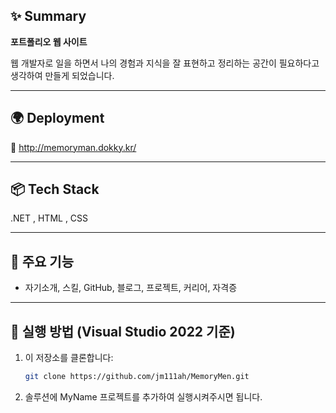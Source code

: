 ## ✨ Summary

**포트폴리오 웹 사이트** 

웹 개발자로 일을 하면서 나의 경험과 지식을 잘 표현하고 정리하는 공간이 필요하다고 생각하여 만들게 되었습니다. 

---

## 🌍 Deployment  
🔗 http://memoryman.dokky.kr/

---

## 📦 Tech Stack

.NET , HTML , CSS

---

## 🚀 주요 기능
- 자기소개, 스킬, GitHub, 블로그, 프로젝트, 커리어, 자격증
---

## 🧪 실행 방법 (Visual Studio 2022 기준)

1. 이 저장소를 클론합니다:
   ```bash
   git clone https://github.com/jm111ah/MemoryMen.git

2. 솔루션에 MyName 프로젝트를 추가하여 실행시켜주시면 됩니다.    
